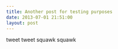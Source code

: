 ```yaml
---
title: Another post for testing purposes
date: 2013-07-01 21:51:00
layout: post
---
```


tweet tweet squawk squawk
